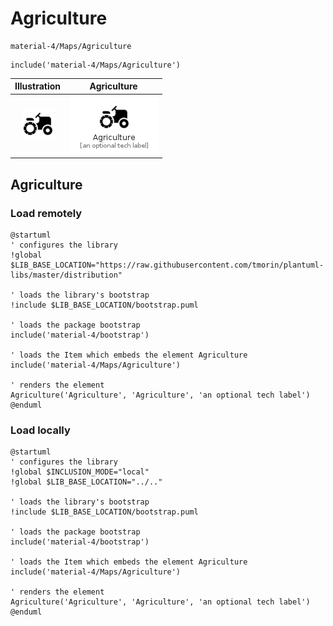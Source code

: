 # Agriculture


```text
material-4/Maps/Agriculture
```

```text
include('material-4/Maps/Agriculture')
```



| Illustration | Agriculture |
| :---: | :---: |
| ![illustration for Illustration](../../material-4/Maps/Agriculture.png) | ![illustration for Agriculture](../../material-4/Maps/Agriculture.Local.png) |




## Agriculture

### Load remotely
```plantuml
@startuml
' configures the library
!global $LIB_BASE_LOCATION="https://raw.githubusercontent.com/tmorin/plantuml-libs/master/distribution"

' loads the library's bootstrap
!include $LIB_BASE_LOCATION/bootstrap.puml

' loads the package bootstrap
include('material-4/bootstrap')

' loads the Item which embeds the element Agriculture
include('material-4/Maps/Agriculture')

' renders the element
Agriculture('Agriculture', 'Agriculture', 'an optional tech label')
@enduml
```

### Load locally
```plantuml
@startuml
' configures the library
!global $INCLUSION_MODE="local"
!global $LIB_BASE_LOCATION="../.."

' loads the library's bootstrap
!include $LIB_BASE_LOCATION/bootstrap.puml

' loads the package bootstrap
include('material-4/bootstrap')

' loads the Item which embeds the element Agriculture
include('material-4/Maps/Agriculture')

' renders the element
Agriculture('Agriculture', 'Agriculture', 'an optional tech label')
@enduml
```

